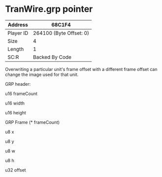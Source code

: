 #  TranWire.grp pointer
Address   | 68C1F4
----------|-------------
Player ID | 264100 (Byte Offset: 0)
Size 	  | 4
Length 	  | 1
SC:R      | Backed By Code

Overwriting a particular unit's frame offset with a different frame offset can change the image used for that unit.

GRP header:
u16 frameCount
u16 width
u16 height

GRP Frame (* frameCount)
u8 x
u8 y
u8 w
u8 h
u32 offset
